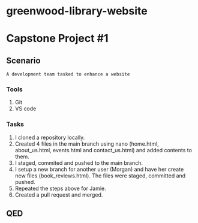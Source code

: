 # greenwood-library-website
# Capstone Project #1

## Scenario
`A development team tasked to enhance a website`

### Tools
1. Git
2. VS code


### Tasks
1. I cloned a repository locally.
2. Created 4 files in the main branch using nano (home.html, about_us.html, events.html and contact_us.html) and added contents to them.
3. I staged, commited and pushed to the main branch.
4. I setup a new branch for another user (Morgan) and have her create new files (book_reviews.html). The files were staged, committed and pushed.
5. Repeated the steps above for Jamie. 
6. Created a pull request and merged.

## QED
